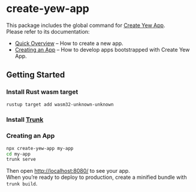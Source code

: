 # create-yew-app
This package includes the global command for [Create Yew App](https://github.com/jetli/create-yew-app). <br/>
Please refer to its documentation:

- [Quick Overview](https://github.com/jetli/create-yew-app#quick-overview) – How to create a new app.
- [Creating an App](https://github.com/jetli/create-yew-app#creating-an-app) – How to develop apps bootstrapped with Create Yew App.

## Getting Started

### Install Rust wasm target

```sh
rustup target add wasm32-unknown-unknown
```

### Install [Trunk](https://trunkrs.dev)

### Creating an App

```sh
npx create-yew-app my-app
cd my-app
trunk serve
```

Then open [http://localhost:8080/](http://localhost:8080/) to see your app.<br/>
When you’re ready to deploy to production, create a minified bundle with `trunk build`.
